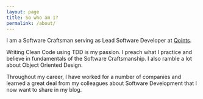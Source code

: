 ```yaml
---
layout: page
title: So who am I?
permalink: /about/
---
```


I am a Software Craftsman serving as Lead Software Developer at [Qoints](http://qoints.com).
 
Writing Clean Code using TDD is my passion. I preach what I practice and believe in fundamentals of the Software 
Craftsmanship. I also ramble a lot about Object Oriented Design.

Throughout my career, I have worked for a number of companies and learned 
a great deal from my colleagues about Software Development that I now want to share in my blog.

